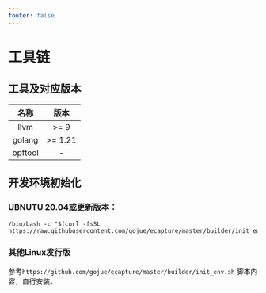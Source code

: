 ```yaml
---
footer: false
---
```


# 工具链

## 工具及对应版本

|  名称   |   版本    |
| :-----: |:-------:|
|  llvm   |  >= 9   |
| golang  | >= 1.21 |
| bpftool |    -    |

## 开发环境初始化

### UBNUTU 20.04或更新版本：

```shell
/bin/bash -c "$(curl -fsSL https://raw.githubusercontent.com/gojue/ecapture/master/builder/init_env.sh)"
```

### 其他Linux发行版
参考`https://github.com/gojue/ecapture/master/builder/init_env.sh` 脚本内容，自行安装。